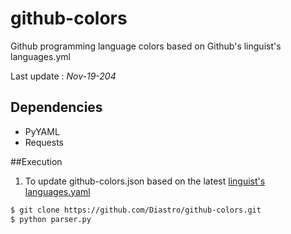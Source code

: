 github-colors
=============

Github programming language colors based on Github's linguist's languages.yml

Last update : *Nov-19-204*

## Dependencies
 * PyYAML
 * Requests

##Execution
1) To update github-colors.json based on the latest [linguist's languages.yaml](https://github.com/github/linguist/blob/master/lib/linguist/languages.yml)
~~~ sh
$ git clone https://github.com/Diastro/github-colors.git
$ python parser.py
~~~
